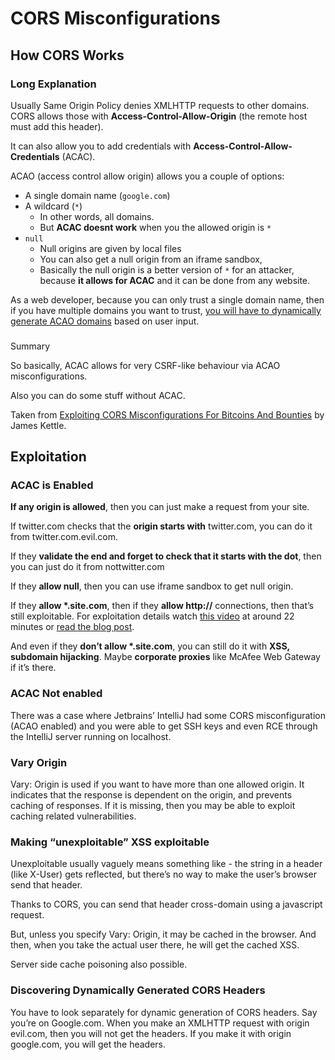# CORS Misconfigurations

## How CORS Works

### Long Explanation

Usually Same Origin Policy denies XMLHTTP requests to other domains. CORS allows those with **Access-Control-Allow-Origin** \(the remote host must add this header\).

It can also allow you to add credentials with **Access-Control-Allow-Credentials** \(ACAC\).

ACAO \(access control allow origin\) allows you a couple of options: 

* A single domain name \(`google.com`\)
* A wildcard \(`*`\)
  * In other words, all domains. 
  * But **ACAC doesnt work** when you the allowed origin is `*`
* `null` 
  * Null origins are given by local files
  * You can also get a null origin from an iframe sandbox, 
  * Basically the null origin is a better version of `*` for an attacker, because **it allows for ACAC** and it can be done from any website.

As a web developer, because you can only trust a single domain name, then if you have multiple domains you want to trust, [you will have to dynamically generate ACAO domains](https://stackoverflow.com/questions/1653308/access-control-allow-origin-multiple-origin-domains) based on user input.

### Summary

So basically, ACAC allows for very CSRF-like behaviour via ACAO misconfigurations.

Also you can do some stuff without ACAC.

Taken from  [Exploiting CORS Misconfigurations For Bitcoins And Bounties](https://portswigger.net/research/exploiting-cors-misconfigurations-for-bitcoins-and-bounties) by James Kettle.

## Exploitation

### ACAC is Enabled

**If any origin is allowed**, then you can just make a request from your site.

If twitter.com checks that the **origin starts with** twitter.com, you can do it from twitter.com.evil.com.

If they **validate the end and forget to check that it starts with the dot**, then you can just do it from nottwitter.com

If they **allow null**, then you can use iframe sandbox to get null origin.

If they **allow \*.site.com**, then if they **allow http://** connections, then that’s still exploitable. For exploitation details watch [this video](https://www.youtube.com/watch?v=wgkj4ZgxI4c) at around 22 minutes or [read the blog post](https://portswigger.net/research/exploiting-cors-misconfigurations-for-bitcoins-and-bounties).

And even if they **don’t allow \*.site.com**, you can still do it with **XSS, subdomain hijacking**. Maybe **corporate proxies** like McAfee Web Gateway if it’s there.

### ACAC Not enabled

There was a case where Jetbrains’ IntelliJ had some CORS misconfiguration \(ACAO enabled\) and you were able to get SSH keys and even RCE through the IntelliJ server running on localhost.

### Vary Origin

Vary: Origin is used if you want to have more than one allowed origin. It indicates that the response is dependent on the origin, and prevents caching of responses. If it is missing, then you may be able to exploit caching related vulnerabilities.

### Making “unexploitable” XSS exploitable

Unexploitable usually vaguely means something like - the string in a header \(like X-User\) gets reflected, but there’s no way to make the user’s browser send that header.

Thanks to CORS, you can send that header cross-domain using a javascript request.

But, unless you specify Vary: Origin, it may be cached in the browser. And then, when you take the actual user there, he will get the cached XSS.

Server side cache poisoning also possible.

### Discovering Dynamically Generated CORS Headers

You have to look separately for dynamic generation of CORS headers. Say you’re on Google.com. When you make an XMLHTTP request with origin evil.com, then you will not get the headers. If you make it with origin google.com, you will get the headers.

### 

### 



